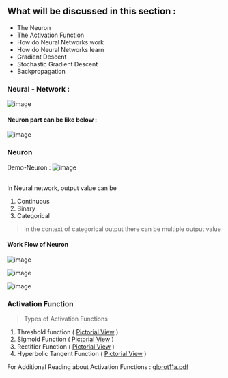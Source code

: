 ## What will be discussed in this section :
  + The Neuron
  + The Activation Function
  + How do Neural Networks work
  + How do Neural Networks learn
  + Gradient Descent
  + Stochastic Gradient Descent
  + Backpropagation


### Neural - Network :
![image](https://user-images.githubusercontent.com/20562497/29359389-4e45905c-82a0-11e7-96c4-dfe37d0650c9.png)

#### Neuron part can be like below :<br/>
![image](https://user-images.githubusercontent.com/20562497/29359223-99f32fba-829f-11e7-8957-dd19d35f6b98.png)
<br/>


### Neuron

 Demo-Neuron : ![image](https://user-images.githubusercontent.com/20562497/29358297-5f06df26-829c-11e7-8dc9-ba17dd75c14a.png)
 <br/>
 <br/>
 
In Neural network, output value can be 
1. Continuous 
2. Binary 
3. Categorical 
> In the context of categorical output there can be multiple output value

#### Work Flow of Neuron

![image](https://user-images.githubusercontent.com/20562497/29359614-2a27b8ac-82a1-11e7-93ce-f9cb2f23138f.png)

![image](https://user-images.githubusercontent.com/20562497/29359640-49161646-82a1-11e7-9821-1d9a65730d78.png)

![image](https://user-images.githubusercontent.com/20562497/29359671-6c002fe8-82a1-11e7-9684-8efbeba56697.png)

### Activation Function

> Types of Activation Functions
  1. Threshold function  ( [Pictorial View](https://user-images.githubusercontent.com/20562497/29360110-33924202-82a3-11e7-985d-9474fe0e8597.png) )
  2. Sigmoid Function ( [Pictorial View](https://user-images.githubusercontent.com/20562497/29360154-758e7e14-82a3-11e7-8b4d-5cc3d9419bdc.png) )
  3. Rectifier Function ( [Pictorial View](https://user-images.githubusercontent.com/20562497/29360215-af5b912c-82a3-11e7-9266-9586985a8686.png) )
  4. Hyperbolic Tangent Function ( [Pictorial View](https://user-images.githubusercontent.com/20562497/29360285-0b25f5ba-82a4-11e7-825b-40f461a417e3.png) )
  
For Additional Reading about Activation Functions : [glorot11a.pdf](https://github.com/MachineLearner07/Basic-Machine-Learning-with-Python-and-R/files/1227932/glorot11a.pdf)

